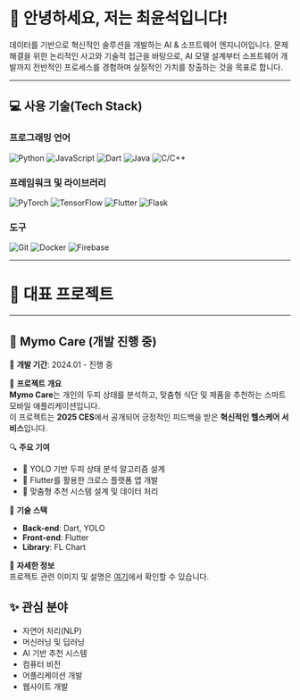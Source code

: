 # 👋 안녕하세요, 저는 최윤석입니다!

데이터를 기반으로 혁신적인 솔루션을 개발하는 AI & 소프트웨어 엔지니어입니다. 문제 해결을 위한 논리적인 사고와 기술적 접근을 바탕으로, AI 모델 설계부터 소프트웨어 개발까지 전반적인 프로세스를 경험하며 실질적인 가치를 창출하는 것을 목표로 합니다.



---

## 💻 **사용 기술(Tech Stack)**

### **프로그래밍 언어**
![Python](https://img.shields.io/badge/-Python-3776AB?style=for-the-badge&logo=python&logoColor=white)
![JavaScript](https://img.shields.io/badge/-JavaScript-F7DF1E?style=for-the-badge&logo=javascript&logoColor=black)
![Dart](https://img.shields.io/badge/-Dart-0175C2?style=for-the-badge&logo=dart&logoColor=white)
![Java](https://img.shields.io/badge/-Java-007396?style=for-the-badge&logo=java&logoColor=white)
![C/C++](https://img.shields.io/badge/-C/C++-00599C?style=for-the-badge&logo=cplusplus&logoColor=white)

### **프레임워크 및 라이브러리**
![PyTorch](https://img.shields.io/badge/-PyTorch-EE4C2C?style=for-the-badge&logo=pytorch&logoColor=white)
![TensorFlow](https://img.shields.io/badge/-TensorFlow-FF6F00?style=for-the-badge&logo=tensorflow&logoColor=white)
![Flutter](https://img.shields.io/badge/-Flutter-02569B?style=for-the-badge&logo=flutter&logoColor=white)
![Flask](https://img.shields.io/badge/-Flask-000000?style=for-the-badge&logo=flask&logoColor=white)

### **도구**
![Git](https://img.shields.io/badge/-Git-F05032?style=for-the-badge&logo=git&logoColor=white)
![Docker](https://img.shields.io/badge/-Docker-2496ED?style=for-the-badge&logo=docker&logoColor=white)
![Firebase](https://img.shields.io/badge/-Firebase-FFCA28?style=for-the-badge&logo=firebase&logoColor=black)


---

# 📂 **대표 프로젝트**

---

## 🧴 **Mymo Care (개발 진행 중)**  
📆 **개발 기간**: 2024.01 - 진행 중  

🧠 **프로젝트 개요**  
**Mymo Care**는 개인의 두피 상태를 분석하고, 맞춤형 식단 및 제품을 추천하는 스마트 모바일 애플리케이션입니다.  
이 프로젝트는 **2025 CES**에서 공개되어 긍정적인 피드백을 받은 **혁신적인 헬스케어 서비스**입니다.

🔍 **주요 기여**  
- 🧬 YOLO 기반 두피 상태 분석 알고리즘 설계  
- 📱 Flutter를 활용한 크로스 플랫폼 앱 개발  
- 🎯 맞춤형 추천 시스템 설계 및 데이터 처리  

🧰 **기술 스택**  
- **Back-end**: Dart, YOLO  
- **Front-end**: Flutter  
- **Library**: FL Chart  

📎 **자세한 정보**  
프로젝트 관련 이미지 및 설명은 [여기](https://github.com/hongjo-dev/scalp-analysis)에서 확인할 수 있습니다.



## ✨ **관심 분야**

- 자연어 처리(NLP)
- 머신러닝 및 딥러닝
- AI 기반 추천 시스템
- 컴퓨터 비전
- 어플리케이션 개발
- 웹사이트 개발
